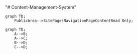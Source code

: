 "# Content-Management-System" 
```mermaid
graph TD;
    PublicArea-->SitePagesNavigationPageContentRead Only;
```
```mermaid
graph TD;
    A-->B;
    A-->C;
    B-->D;
    C-->D;
```